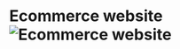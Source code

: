 # Ecommerce website![Ecommerce website](https://github.com/Asadullah67801/MobileStore/assets/123829636/ba8faa8e-d841-4c64-b8e7-bb4737894b63)
